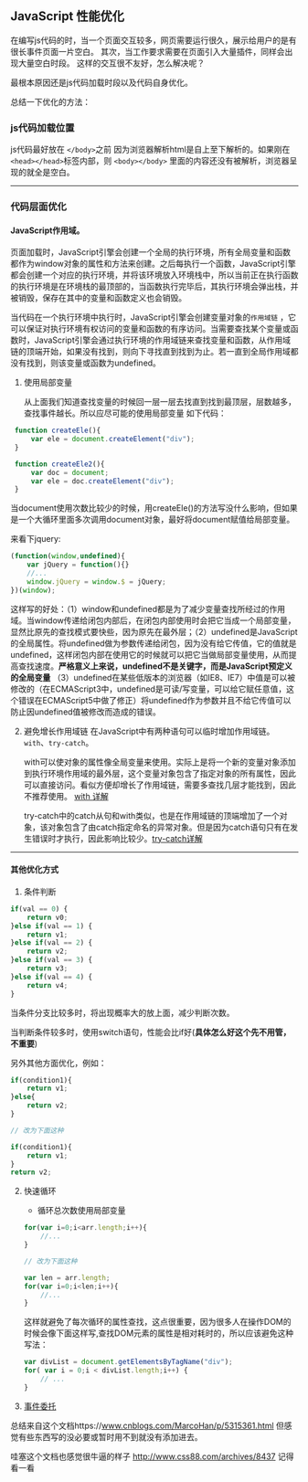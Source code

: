 ## JavaScript 性能优化

在编写js代码的时，当一个页面交互较多，网页需要运行很久，展示给用户的是有很长事件页面一片空白。
其次，当工作要求需要在页面引入大量插件，同样会出现大量空白时段。
这样的交互很不友好，怎么解决呢？

最根本原因还是js代码加载时段以及代码自身优化。

总结一下优化的方法：

###  js代码加载位置

   js代码最好放在 ```</body>```之前
	因为浏览器解析html是自上至下解析的。如果刚在```<head></head>```标签内部，则 ```<body></body>``` 里面的内容还没有被解析，浏览器呈现的就全是空白。
	
----------

### 代码层面优化

#### JavaScript作用域。

   页面加载时，JavaScript引擎会创建一个全局的执行环境，所有全局变量和函数都作为window对象的属性和方法来创建。之后每执行一个函数，JavaScript引擎都会创建一个对应的执行环境，并将该环境放入环境栈中，所以当前正在执行函数的执行环境是在环境栈的最顶部的，当函数执行完毕后，其执行环境会弹出栈，并被销毁，保存在其中的变量和函数定义也会销毁。

   当代码在一个执行环境中执行时，JavaScript引擎会创建变量对象的`作用域链` ，它可以保证对执行环境有权访问的变量和函数的有序访问。当需要查找某个变量或函数时，JavaScript引擎会通过执行环境的作用域链来查找变量和函数，从作用域链的顶端开始，如果没有找到，则向下寻找直到找到为止。若一直到全局作用域都没有找到，则该变量或函数为undefined。
   
   1.  使用局部变量

		从上面我们知道查找变量的时候回一层一层去找直到找到最顶层，层数越多，查找事件越长。所以应尽可能的使用局部变量
	如下代码：
	
   ``` javascript
	function createEle(){
		var ele = document.createElement("div");
	}

	function createEle2(){
		var doc = document;
		var ele = doc.createElement("div");
	}
   ```
	
   当document使用次数比较少的时候，用createEle()的方法写没什么影响，但如果是一个大循环里面多次调用document对象，最好将document赋值给局部变量。
   
   来看下jquery:
   
``` javascript
(function(window,undefined){
	var jQuery = function(){}
	//...
	window.jQuery = window.$ = jQuery;
})(window);
```

   这样写的好处：（1）window和undefined都是为了减少变量查找所经过的作用域。当window传递给闭包内部后，在闭包内部使用时会把它当成一个局部变量，显然比原先的查找模式要快些，因为原先在最外层；（2）undefined是JavaScript的全局属性。将undefined做为参数传递给闭包，因为没有给它传值，它的值就是undefined，这样闭包内部在使用它的时候就可以把它当做局部变量使用，从而提高查找速度。**严格意义上来说，undefined不是关键字，而是JavaScript预定义的全局变量**  （3）undefined在某些低版本的浏览器（如IE8、IE7）中值是可以被修改的（在ECMAScript3中，undefined是可读/写变量，可以给它赋任意值，这个错误在ECMAScript5中做了修正）将undefined作为参数并且不给它传值可以防止因undefined值被修改而造成的错误。

   2. 避免增长作用域链
   	在JavaScript中有两种语句可以临时增加作用域链。```with```、```try-catch```。
	
	   with可以使对象的属性像全局变量来使用。实际上是将一个新的变量对象添加到执行环境作用域的最外层，这个变量对象包含了指定对象的所有属性，因此可以直接访问。看似方便却增长了作用域链，需要多查找几层才能找到，因此不推荐使用。
	[with 详解](https://github.com/LilyLaw/html_js_training/blob/master/%E4%BD%9C%E7%94%A8%E5%9F%9F/with.html) 
	
      try-catch中的catch从句和with类似，也是在作用域链的顶端增加了一个对象，该对象包含了由catch指定命名的异常对象。但是因为catch语句只有在发生错误时才执行，因此影响比较少。[try-catch详解](https://github.com/LilyLaw/html_js_training/blob/master/%E4%BD%9C%E7%94%A8%E5%9F%9F/try_catch.html)
	  
----------

#### 其他优化方式
	
   1. 条件判断

``` javascript
if(val == 0) {
    return v0;
}else if(val == 1) {
    return v1;
}else if(val == 2) {
    return v2;
}else if(val == 3) {
    return v3;
}else if(val == 4) {
    return v4;
}
```

   当条件分支比较多时，将出现概率大的放上面，减少判断次数。

   当判断条件较多时，使用switch语句，性能会比if好(**具体怎么好这个先不用管，不重要**)
   
   另外其他方面优化，例如：
``` javascript
if(condition1){
	return v1;
}else{
	return v2;
}

// 改为下面这种

if(condition1){
	return v1;
}
return v2;
```

   2. 快速循环

		- 循环总次数使用局部变量
		``` javascript
		for(var i=0;i<arr.length;i++){
            //...
        }
		
		// 改为下面这种
		
		var len = arr.length;
		for(var i=0;i<len;i++){
            //...
        }
		```
	
		这样就避免了每次循环的属性查找，这点很重要，因为很多人在操作DOM的时候会像下面这样写,查找DOM元素的属性是相对耗时的，所以应该避免这种写法：	

		``` javascript
		var divList = document.getElementsByTagName("div");
		for( var i = 0;i < divList.length;i++) {
			// ...
		}
		```
	
   3. [事件委托](https://github.com/LilyLaw/html_js_training/blob/master/%E5%85%B6%E4%BB%96/Event_delegation.md)

	
   总结来自这个文档https://www.cnblogs.com/MarcoHan/p/5315361.html 但感觉有些东西写的没必要或暂时用不到就没有添加进去。
   
   哇塞这个文档也感觉很牛逼的样子 http://www.css88.com/archives/8437  记得看一看
		
		
		
		
		

   

